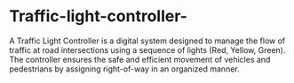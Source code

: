 # Traffic-light-controller-
A Traffic Light Controller is a digital system designed to manage the flow of traffic at road intersections using a sequence of lights (Red, Yellow, Green). The controller ensures the safe and efficient movement of vehicles and pedestrians by assigning right-of-way in an organized manner.
